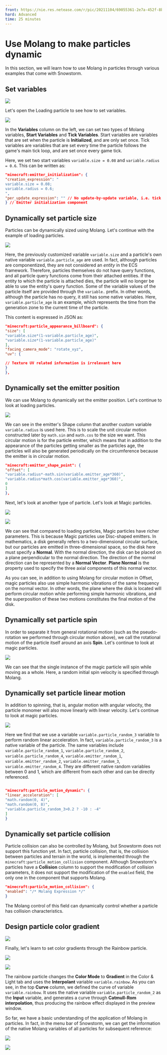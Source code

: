 ```yaml
--- 
front: https://nie.res.netease.com/r/pic/20211104/69055361-2e7a-452f-8b1a-f23e1262a03a.jpg 
hard: Advanced 
time: 25 minutes 
--- 
```

# Use Molang to make particles dynamic 

In this section, we will learn how to use Molang in particles through various examples that come with Snowstorm. 

## Set variables 

![](./images/17.3_loading.png) 

Let's open the Loading particle to see how to set variables. 

![](./images/17.3_loading_var.png) 

In the **Variables** column on the left, we can set two types of Molang variables, **Start Variables** and **Tick Variables**. Start variables are variables that are set when the particle is **Initialized**, and are only set once. Tick variables are variables that are set every time the particle follows the game's main tick loop, and are set once every game tick. 

Here, we set two start variables `variable.size = 0.08` and `variable.radius = 0.6`. This can be written as: 

```json 
"minecraft:emitter_initialization": { 
"creation_expression": " 
variable.size = 0.08; 
variable.radius = 0.6; 
", 
"per_update_expression": "" // No update-by-update variable, i.e. tick variable, is set 
} // Emitter initialization component 
``` 

## Dynamically set particle size 

Particles can be dynamically sized using Molang. Let's continue with the example of loading particles. 

![](./images/17.3_loading_size.png) 

Here, the previously customized variable `variable.size` and a particle's own native variable `variable.particle_age` are used. In fact, although particles are componentized, they are not considered an *entity* in the ECS framework. Therefore, particles themselves do not have query functions, and all particle query functions come from their attached entities. If the entity to which the particle is attached dies, the particle will no longer be able to use the entity's query function. Some of the variable values of the particle itself are provided through the `variable.` prefix. In other words, although the particle has no query, it still has some native variables. Here, `variable.particle_age` is an example, which represents the time from the generation zone to the current time of the particle. 

This content is expressed in JSON as: 

```json 
"minecraft:particle_appearance_billboard": { 
"size": [ 
"variable.size*(1-variable.particle_age)", 
"variable.size*(1-variable.particle_age)" 
], 
"facing_camera_mode": "rotate_xyz", 
"uv": {

// Texture UV related information is irrelevant here 
} 
}, 
``` 

## Dynamically set the emitter position 

We can use Molang to dynamically set the emitter position. Let's continue to look at loading particles. 

![](./images/17.3_loading_emitter_shape.png) 

We can see in the emitter's Shape column that another custom variable `variable.radius` is used here. This is to scale the unit circular motion constructed later by `math.sin` and `math.cos` to the size we want. This circular motion is for the particle emitter, which means that in addition to the appearance of the particles getting smaller as the particles age, the particles will also be generated periodically on the circumference because the emitter is in circular motion. 

```json 
"minecraft:emitter_shape_point": { 
"offset": [ 
"variable.radius*-math.sin(variable.emitter_age*360)", 
"variable.radius*math.cos(variable.emitter_age*360)", 
0 
] 
}, 
``` 

Next, let's look at another type of particle. Let's look at Magic particles. 

![](./images/17.3_magic.png) 

![](./images/17.3_magic_emitter_shape.png) 

We can see that compared to loading particles, Magic particles have richer parameters. This is because Magic particles use Disc-shaped emitters. In mathematics, a disk generally refers to a two-dimensional circular surface, but our particles are emitted in three-dimensional space, so the disk here must specify a **Normal**. With the normal direction, the disk can be placed on a plane perpendicular to the normal direction. The direction of the normal direction can be represented by a **Normal Vector**. **Plane Normal** is the property used to specify the three axial components of this normal vector. 

As you can see, in addition to using Molang for circular motion in Offset, magic particles also use simple harmonic vibrations of the same frequency on the normal vector. In other words, the plane where the disk is located will perform circular motion while performing simple harmonic vibrations, and the superposition of these two motions constitutes the final motion of the disk. 

## Dynamically set particle spin 

In order to separate it from general rotational motion (such as the pseudo-rotation we performed through circular motion above), we call the rotational motion of the particle itself around an axis **Spin**. Let's continue to look at magic particles. 

![](./images/17.3_magic_rotate.png) 

We can see that the single instance of the magic particle will spin while moving as a whole. Here, a random initial spin velocity is specified through Molang. 

## Dynamically set particle linear motion 

In addition to spinning, that is, angular motion with angular velocity, the particle monomer will also move linearly with linear velocity. Let's continue to look at magic particles. 

![](./images/17.3_magic_motion.png) 

Here we find that we use a variable `variable.particle_random_3` variable to perform random linear acceleration. In fact, `variable.particle_random_3` is a native variable of the particle. The same variables include `variable.particle_random_1`, `variable.particle_random_2`, `variable.particle_random_4`, `variable.emitter_random_1`, `variable.emitter_random_2`, `variable.emitter_random_3`, `variable.emitter_random_4`. They are different native random variables between 0 and 1, which are different from each other and can be directly referenced. 

```json

"minecraft:particle_motion_dynamic": { 
"linear_acceleration": [ 
"math.random(0, 4)", 
"math.random(0, 8)", 
"variable.particle_random_3>0.2 ? -10 : -4" 
] 
} 
``` 

## Dynamically set particle collision 

Particle collision can also be controlled by Molang, but Snowstorm does not support this function yet. In fact, particle collision, that is, the collision between particles and terrain in the world, is implemented through the `minecraft:particle_motion_collision` component. Although Snowstorm's particles have a **Collision** column to support the modification of collision parameters, it does not support the modification of the `enabled` field, the only one in the component that supports Molang. 

```json 
"minecraft:particle_motion_collision": { 
"enabled": "/* Molang Expression */" 
} 
``` 

The Molang control of this field can dynamically control whether a particle has collision characteristics. 

## Design particle color gradient 

![](./images/17.3_rainbow.png) 

Finally, let's learn to set color gradients through the Rainbow particle. 

![](./images/17.3_rainbow_curve.png) 

![](./images/17.3_rainbow_color.png) 

The rainbow particle changes the **Color Mode** to **Gradient** in the Color & Light tab and uses the **Interpolant** variable `variable.rainbow`. As you can see, in the top **Curve** column, we defined the curve of variable `variable.rainbow`. It uses the native variable `variable.particle_random_2` as the **Input** variable, and generates a curve through **Catmull-Rom interpolation**, thus producing the rainbow effect displayed in the preview window. 

So far, we have a basic understanding of the application of Molang in particles. In fact, in the menu bar of Snowstorm, we can get the information of the native Molang variables of all particles for subsequent reference: 

![](./images/17.3_molang_ref.png) 

![](./images/17.3_molangs.png) 
